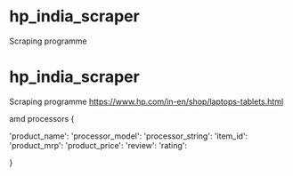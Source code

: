 # hp_india_scraper
Scraping programme

# hp_india_scraper
Scraping programme
https://www.hp.com/in-en/shop/laptops-tablets.html


amd processors
{

'product_name':
'processor_model':
'processor_string':
'item_id':
'product_mrp':
'product_price':
'review':
'rating':

}

